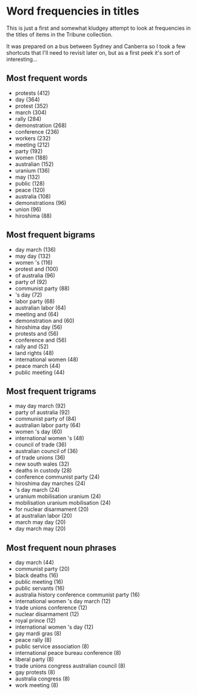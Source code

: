 # Word frequencies in titles

This is just a first and somewhat kludgey attempt to look at frequencies in the titles of items in the Tribune collection.

It was prepared on a bus between Sydney and Canberra so I took a few shortcuts that I'll need to revisit later on, but as a first peek it's sort of interesting...

## Most frequent words

* protests (412)
* day (364)
* protest (352)
* march (304)
* rally (284)
* demonstration (268)
* conference (236)
* workers (232)
* meeting (212)
* party (192)
* women (188)
* australian (152)
* uranium (136)
* may (132)
* public (128)
* peace (120)
* australia (108)
* demonstrations (96)
* union (96)
* hiroshima (88)


## Most frequent bigrams

* day march (136)
* may day (132)
* women 's (116)
* protest and (100)
* of australia (96)
* party of (92)
* communist party (88)
* 's day (72)
* labor party (68)
* australian labor (64)
* meeting and (64)
* demonstration and (60)
* hiroshima day (56)
* protests and (56)
* conference and (56)
* rally and (52)
* land rights (48)
* international women (48)
* peace march (44)
* public meeting (44)


## Most frequent trigrams

* may day march (92)
* party of australia (92)
* communist party of (84)
* australian labor party (64)
* women 's day (60)
* international women 's (48)
* council of trade (36)
* australian council of (36)
* of trade unions (36)
* new south wales (32)
* deaths in custody (28)
* conference communist party (24)
* hiroshima day marches (24)
* 's day march (24)
* uranium mobilisation uranium (24)
* mobilisation uranium mobilisation (24)
* for nuclear disarmament (20)
* at australian labor (20)
* march may day (20)
* day march may (20)


## Most frequent noun phrases

* day march (44)
* communist party (20)
* black deaths (16)
* public meeting (16)
* public servants (16)
* australia history conference communist party (16)
* international women 's day march (12)
* trade unions conference (12)
* nuclear disarmament (12)
* royal prince (12)
* international women 's day (12)
* gay mardi gras (8)
* peace rally (8)
* public service association (8)
* international peace bureau conference (8)
* liberal party (8)
* trade unions congress australian council (8)
* gay protests (8)
* australia congress (8)
* work meeting (8)